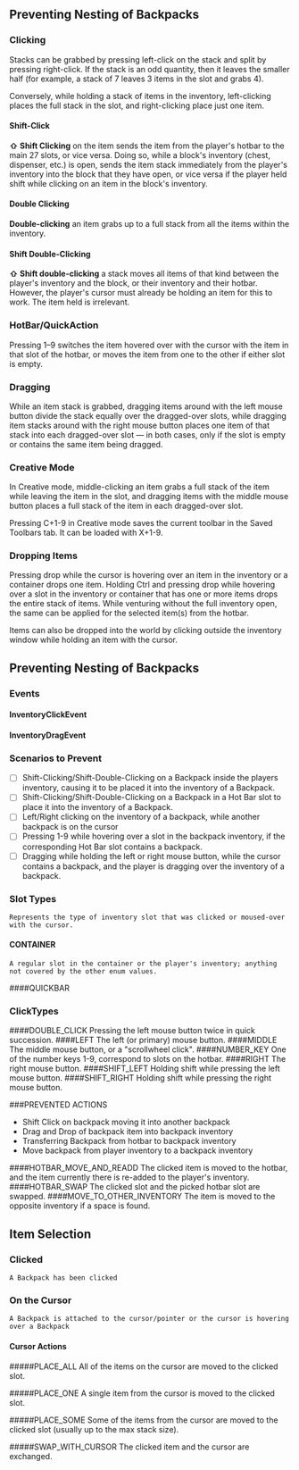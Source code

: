 ## Preventing Nesting of Backpacks

### Clicking
Stacks can be grabbed by pressing left-click on the stack and split by pressing right-click.
If the stack is an odd quantity, then it leaves the smaller half (for example, a stack of 7 leaves 3 items
in the slot and grabs 4).

Conversely, while holding a stack of items in the inventory, left-clicking places the full stack in the
slot, and right-clicking place just one item.

#### Shift-Click
**⇧ Shift Clicking** on the item sends the item from the player's hotbar to the main 27 slots, or
vice versa. Doing so, while a block's inventory (chest, dispenser, etc.) is open, sends the item stack
immediately from the player's inventory into the block that they have open, or vice versa if the player held
shift while clicking on an item in the block's inventory.


#### Double Clicking
**Double-clicking** an item grabs up to a full stack from all the items within the inventory.

#### Shift Double-Clicking
**⇧ Shift double-clicking** a stack moves all items of that kind between the player's inventory and
the block, or their inventory and their hotbar. However, the player's cursor must already be holding an item
for this to work. The item held is irrelevant.

### HotBar/QuickAction
Pressing 1–9 switches the item hovered over with the cursor with the item in that slot of the hotbar, or
moves the item from one to the other if either slot is empty.

### Dragging
While an item stack is grabbed, dragging items around with the left mouse button divide the stack equally
over the dragged-over slots, while dragging item stacks around with the right mouse button places one item of
that stack into each dragged-over slot — in both cases, only if the slot is empty or contains the same item
being dragged.

### Creative Mode
In Creative mode, middle-clicking an item grabs a full stack of the item while leaving the item in the slot,
and dragging items with the middle mouse button places a full stack of the item in each dragged-over slot.

Pressing C+1-9 in Creative mode saves the current toolbar in the Saved Toolbars tab.
It can be loaded with X+1-9.

### Dropping Items
Pressing drop while the cursor is hovering over an item in the inventory or a container drops one item.
Holding Ctrl and pressing drop while hovering over a slot in the inventory or container that has one or more
items drops the entire stack of items. While venturing without the full inventory open, the same can be
applied for the selected item(s) from the hotbar.

Items can also be dropped into the world by clicking outside the inventory window while holding an item with
the cursor.

## Preventing Nesting of Backpacks

### Events
#### InventoryClickEvent
#### InventoryDragEvent

### Scenarios to Prevent
- [ ] Shift-Clicking/Shift-Double-Clicking on a Backpack inside the players inventory, causing it to be
    placed it into the inventory of a Backpack.
- [ ] Shift-Clicking/Shift-Double-Clicking on a Backpack in a Hot Bar slot to place it into the inventory of a Backpack.
- [ ] Left/Right clicking on the inventory of a backpack, while another backpack is on the cursor
- [ ] Pressing 1-9 while hovering over a slot in the backpack inventory, if the corresponding Hot Bar slot
    contains a backpack.
- [ ] Dragging while holding the left or right mouse button, while the cursor contains a backpack, and the
    player is dragging over the inventory of a backpack.

### Slot Types
    Represents the type of inventory slot that was clicked or moused-over with the cursor.

#### CONTAINER
    A regular slot in the container or the player's inventory; anything not covered by the other enum values.
####QUICKBAR

### ClickTypes
####DOUBLE_CLICK
    Pressing the left mouse button twice in quick succession.
####LEFT
    The left (or primary) mouse button.
####MIDDLE
    The middle mouse button, or a "scrollwheel click".
####NUMBER_KEY
    One of the number keys 1-9, correspond to slots on the hotbar.
####RIGHT
    The right mouse button.
####SHIFT_LEFT
    Holding shift while pressing the left mouse button.
####SHIFT_RIGHT
    Holding shift while pressing the right mouse button.

###PREVENTED ACTIONS
- Shift Click on backpack moving it into another backpack
- Drag and Drop of backpack item into backpack inventory
- Transferring Backpack from hotbar to backpack inventory
- Move backpack from player inventory to a backpack inventory

####HOTBAR_MOVE_AND_READD
    The clicked item is moved to the hotbar, and the item currently there is
    re-added to the player's inventory.
####HOTBAR_SWAP
    The clicked slot and the picked hotbar slot are swapped.
####MOVE_TO_OTHER_INVENTORY
    The item is moved to the opposite inventory if a space is found.

## Item Selection
### Clicked
    A Backpack has been clicked
### On the Cursor
    A Backpack is attached to the cursor/pointer or the cursor is hovering over a Backpack 
#### Cursor Actions
#####PLACE_ALL
    All of the items on the cursor are moved to the clicked slot.

#####PLACE_ONE
    A single item from the cursor is moved to the clicked slot.

#####PLACE_SOME
    Some of the items from the cursor are moved to the clicked slot
    (usually up to the max stack size).

#####SWAP_WITH_CURSOR
    The clicked item and the cursor are exchanged.
